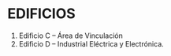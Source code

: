 # EDIFICIOS
1. Edificio C – Área de Vinculación
2. Edificio D – Industrial Eléctrica y Electrónica.

